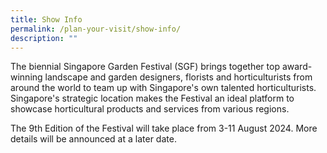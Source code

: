 ```yaml
---
title: Show Info
permalink: /plan-your-visit/show-info/
description: ""
---
```

The biennial Singapore Garden Festival (SGF) brings together top award-winning landscape and garden designers, florists and horticulturists from around the world to team up with Singapore's own talented horticulturists. Singapore's strategic location makes the Festival an ideal platform to showcase horticultural products and services from various regions.

The 9th Edition of the Festival will take place from 3-11 August 2024. More details will be announced at a later date.  
